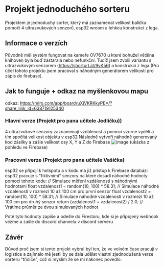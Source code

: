 
# Projekt jednoduchého sorteru
Projektem je jednoduchý sorter, který má zaznamenat velikost balíčku pomočí 4 ultrazvukových senzorů, esp32 wroom a lehkou konstrukcí z lega.

## Informace o verzích
Původně měl systém fungovat na kameře OV7670 u které bohužel většina knihoven byla buď zastaralá nebo nefunkční.
Tudíž jsem zvolil variantu s ultrazvukovým senzorem (https://shorturl.at/9vK56) a konstrukcí z lega (Pro účel tohoto projektu jsem pracoval s náhodným generátorem velikosti pro zápis do firebase).

## Jak to funguje + odkaz na myšlenkovou mapu
odkaz: https://miro.com/app/board/uXjVKRKkyPE=/?share_link_id=638719125340

### Hlavní verze (Projekt pro pana učitele Jedličku))
4 ultrazvukové senzory zaznamenají vzdálenost a pomocí vzorce vydělí a tím spočítá velikost objektu v esp32
Následně vytvoří náhodně generovaný kod zásilky a zašle velikost osy X, Y a Z do Firebase
![image](https://github.com/Wirtrius/PAD-Projekt/assets/144933686/9ebfbe8a-70ed-4602-94e3-1a2e09075b7a) (ukázka z pohledu ve Firebase)

### Pracovní verze (Projekt pro pana učitele Vašíčka)
esp32 se připojí k hotspotu a v kodu má již prístup k Firebase databázi
esp32 pracuje s "fiktivními" senzory na které dosadí náhodné hodnoty pomocí tohoto kodu:
 // Simulace měření vzdálenosti s náhodnými hodnotami
  float vzdalenost1 = random(10, 100) * 58.31; // Simulace náhodné vzdálenosti v rozmezí 10 až 100 cm pro první senzor
  float vzdalenost2 = random(10, 100) * 58.31; // Simulace náhodné vzdálenosti v rozmezí 10 až 100 cm pro druhý senzor
  return (vzdalenost1 + vzdalenost2) / 2.0; // Vrátíme průměr ze dvou simulovaných hodnot

  Poté tyto hodnoty zapíše a odešle do Firestoru, kde si je připojený webhook vezme a zašle do discord channelu v discord serveru

## Závěr
  Důvod proč jsem si tento projekt vybral byl ten, že ve volném čase pracuji v logistice a zajímalo mě jestli by se dala udělat vlastní zjednodušená verze sorteru "třídiče", což si myslím že se mi nakonec povedlo.
